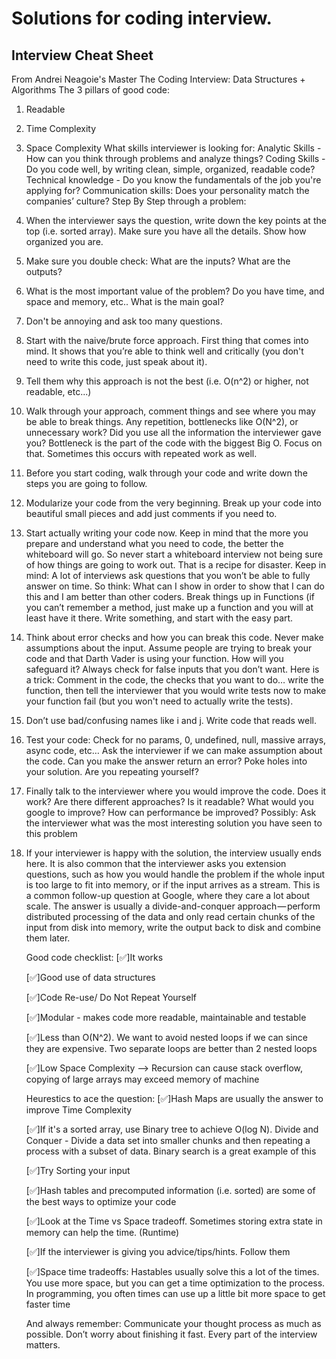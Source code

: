 # Solutions for coding interview.

## Interview Cheat Sheet

From Andrei Neagoie's Master The Coding Interview: Data Structures + Algorithms
The 3 pillars of good code:

1. Readable

2. Time Complexity

3. Space Complexity
   What skills interviewer is looking for:
   Analytic Skills - How can you think through problems and analyze things?
   Coding Skills - Do you code well, by writing clean, simple, organized, readable code?
   Technical knowledge - Do you know the fundamentals of the job you're applying for?
   Communication skills: Does your personality match the companies’ culture?
   Step By Step through a problem:

4. When the interviewer says the question, write down the key points at the top (i.e. sorted
   array). Make sure you have all the details. Show how organized you are.

5. Make sure you double check: What are the inputs? What are the outputs?

6. What is the most important value of the problem? Do you have time, and space and memory,
   etc.. What is the main goal?

7. Don't be annoying and ask too many questions.

8. Start with the naive/brute force approach. First thing that comes into mind. It shows that
   you’re able to think well and critically (you don't need to write this code, just speak about it).

9. Tell them why this approach is not the best (i.e. O(n^2) or higher, not readable, etc...)

10. Walk through your approach, comment things and see where you may be able to break things.
    Any repetition, bottlenecks like O(N^2), or unnecessary work? Did you use all the information
    the interviewer gave you? Bottleneck is the part of the code with the biggest Big O. Focus on
    that. Sometimes this occurs with repeated work as well.

11. Before you start coding, walk through your code and write down the steps you are going to
    follow.

12. Modularize your code from the very beginning. Break up your code into beautiful small pieces
    and add just comments if you need to.

13. Start actually writing your code now. Keep in mind that the more you prepare and understand
    what you need to code, the better the whiteboard will go. So never start a whiteboard
    interview not being sure of how things are going to work out. That is a recipe for disaster.
    Keep in mind: A lot of interviews ask questions that you won’t be able to fully answer on time.
    So think: What can I show in order to show that I can do this and I am better than other
    coders. Break things up in Functions (if you can’t remember a method, just make up a function
    and you will at least have it there. Write something, and start with the easy part.

14. Think about error checks and how you can break this code. Never make assumptions about the
    input. Assume people are trying to break your code and that Darth Vader is using your
    function. How will you safeguard it? Always check for false inputs that you don’t want. Here is
    a trick: Comment in the code, the checks that you want to do… write the function, then tell the
    interviewer that you would write tests now to make your function fail (but you won't need to
    actually write the tests).

15. Don’t use bad/confusing names like i and j. Write code that reads well.

16. Test your code: Check for no params, 0, undefined, null, massive arrays, async code, etc… Ask
    the interviewer if we can make assumption about the code. Can you make the answer return
    an error? Poke holes into your solution. Are you repeating yourself?

17. Finally talk to the interviewer where you would improve the code. Does it work? Are there
    different approaches? Is it readable? What would you google to improve? How can
    performance be improved? Possibly: Ask the interviewer what was the most interesting
    solution you have seen to this problem

18. If your interviewer is happy with the solution, the interview usually ends here. It is also
    common that the interviewer asks you extension questions, such as how you would handle the
    problem if the whole input is too large to fit into memory, or if the input arrives as a stream.
    This is a common follow-up question at Google, where they care a lot about scale. The answer
    is usually a divide-and-conquer approach — perform distributed processing of the data and only
    read certain chunks of the input from disk into memory, write the output back to disk and
    combine them later.

    Good code checklist:
    [✅]It works

    [✅]Good use of data structures

    [✅]Code Re-use/ Do Not Repeat Yourself

    [✅]Modular - makes code more readable, maintainable and testable

    [✅]Less than O(N^2). We want to avoid nested loops if we can since they are expensive. Two
    separate loops are better than 2 nested loops

    [✅]Low Space Complexity --> Recursion can cause stack overflow, copying of large arrays may
    exceed memory of machine

    Heurestics to ace the question:
    [✅]Hash Maps are usually the answer to improve Time Complexity

    [✅]If it's a sorted array, use Binary tree to achieve O(log N). Divide and Conquer - Divide a data set
    into smaller chunks and then repeating a process with a subset of data. Binary search is a great
    example of this

    [✅]Try Sorting your input

    [✅]Hash tables and precomputed information (i.e. sorted) are some of the best ways to optimize your
    code

    [✅]Look at the Time vs Space tradeoff. Sometimes storing extra state in memory can help the time.
    (Runtime)

    [✅]If the interviewer is giving you advice/tips/hints. Follow them

    [✅]Space time tradeoffs: Hastables usually solve this a lot of the times. You use more space, but you
    can get a time optimization to the process. In programming, you often times can use up a little bit
    more space to get faster time

    And always remember: Communicate your thought process as much as possible. Don’t worry about
    finishing it fast. Every part of the interview matters.
